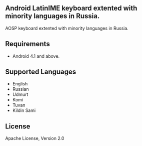 ## Android LatinIME keyboard extented with minority languages in Russia.

AOSP keyboard extented with minority languages in Russia.

## Requirements

* Android 4.1 and above.

## Supported Languages

- English
- Russian
- Udmurt
- Komi
- Tuvan
- Kildin Sami

## License

Apache License, Version 2.0
